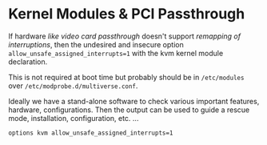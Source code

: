 # Kernel Modules & PCI Passthrough
If hardware *like video card passthrough* doesn't support
*remapping of interruptions*, then the undesired and 
insecure option `allow_unsafe_assigned_interrupts=1` with
the kvm kernel module declaration. 

This is not required at boot time but probably should be in
`/etc/modules` over `/etc/modprobe.d/multiverse.conf`.

Ideally we have a stand-alone software to check various
important features, hardware, configurations. Then the 
output can be used to guide a rescue mode, installation, 
configuration, etc. ...

```
options kvm allow_unsafe_assigned_interrupts=1
```

